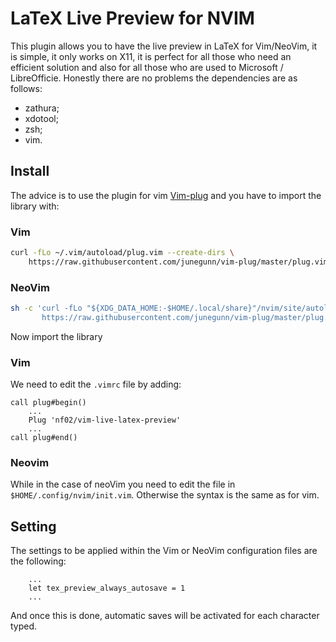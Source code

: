 # LaTeX Live Preview for NVIM
This plugin allows you to have the live preview in LaTeX for Vim/NeoVim, it is 
simple, it only works on X11, it is perfect for all those who need an efficient
solution and also for all those who are used to Microsoft / LibreOfficie.
Honestly there are no problems the dependencies are as follows:
- zathura;
- xdotool;
- zsh;
- vim.
## Install
The advice is to use the plugin for vim [Vim-plug](https://github.com/NF02/vim-live-latex-preview) and you have to import the library with:

### Vim
```sh
curl -fLo ~/.vim/autoload/plug.vim --create-dirs \
    https://raw.githubusercontent.com/junegunn/vim-plug/master/plug.vim
```
### NeoVim

```sh
sh -c 'curl -fLo "${XDG_DATA_HOME:-$HOME/.local/share}"/nvim/site/autoload/plug.vim --create-dirs \
       https://raw.githubusercontent.com/junegunn/vim-plug/master/plug.vim'
```
Now import the library

### Vim
We need to edit the `.vimrc` file by adding:
```vim
call plug#begin()
	...
	Plug 'nf02/vim-live-latex-preview'
	...
call plug#end()
```

### Neovim
While in the case of neoVim you need to edit the file in
`$HOME/.config/nvim/init.vim`. Otherwise the syntax is the same as for vim.

## Setting
The settings to be applied within the Vim or NeoVim configuration files are 
the following:
```vim
	...
	let tex_preview_always_autosave = 1
	...
```
And once this is done, automatic saves will be activated for each character
typed.


